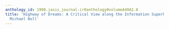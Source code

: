```yaml
---
anthology_id: 1998.jasis_journal-ir0anthology0volumeA49A2.8
title: 'Highway of Dreams: A Critical View along the Information Superhighway, by
  Michael Noll'
---
```

